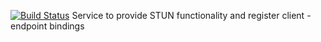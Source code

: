 [![Build Status](https://travis-ci.com/cortex-core/cortex-stun.svg?branch=master)](https://travis-ci.com/cortex-core/cortex-stun)
Service to provide STUN functionality and register client - endpoint bindings
